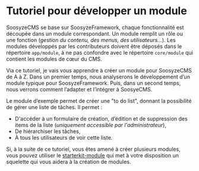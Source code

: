 ﻿# Tutoriel pour développer un module

SoosyzeCMS se base sur SoosyzeFramework, chaque fonctionnalité est découpée dans un module correspondant.
Un module remplit un rôle ou une fonction (*gestion du contenu, des menus, des utilisateurs…*).
Les modules développés par les contributeurs doivent être déposés dans le répertoire `app/module`, à ne pas confondre avec le répertoire `core/module` qui contient les modules de cœur du CMS.

Via ce tutoriel, je vais vous apprendre à créer un module pour SoosyzeCMS de A à Z.
Dans un premier temps, nous analyserons le développement d’un module typique pour SoosyzeFramework. Puis, dans un second temps, nous verrons comment l’adapter et l’intégrer à SoosyeCMS.

Le module d’exemple permet de créer une "to do list", donnant la possibilité de gérer une liste de tâches. Il permet :

* D'accéder à un formulaire de création, d’édition et de suppression des items de la liste (*uniquement accessible par l'administrateur*),
* De hiérarchiser les tâches,
* À tous les utilisateurs de voir cette liste.

Si, à la suite de ce tutoriel, vous êtes amené à créer plusieurs modules, vous pouvez utiliser le [starterkit-module](https://github.com/soosyze/starterkit-module) qui met à votre disposition un squelette qui vous aidera à la création de modules.